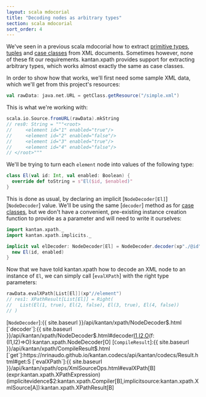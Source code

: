 ```yaml
---
layout: scala mdocorial
title: "Decoding nodes as arbitrary types"
section: scala mdocorial
sort_order: 4
---
```


We've seen in a previous scala mdocorial how to extract [primitive types](nodes_as_primitive.html),
[tuples](nodes_as_tuples.html) and [case classes](nodes_as_case_classes.html) from XML documents. Sometimes however,
none of these fit our requirements. kantan.xpath provides support for extracting arbitrary types, which works almost
exactly the same as case classes.

In order to show how that works, we'll first need some sample XML data, which we'll get from this project's resources:

```scala
val rawData: java.net.URL = getClass.getResource("/simple.xml")
```

This is what we're working with:

```scala
scala.io.Source.fromURL(rawData).mkString
// res0: String = """<root>
//     <element id="1" enabled="true"/>
//     <element id="2" enabled="false"/>
//     <element id="3" enabled="true"/>
//     <element id="4" enabled="false"/>
// </root>"""
```

We'll be trying to turn each `element` node into values of the following type:

```scala
class El(val id: Int, val enabled: Boolean) {
  override def toString = s"El($id, $enabled)"
}
```

This is done as usual, by declaring an  implicit [`NodeDecoder[El]`][`NodeDecoder`] value. We'll be using the same
[`decoder`] method as for [case classes](nodes_as_case_classes.html), but we don't have a convenient, pre-existing
instance creation function to provide as a parameter and will need to write it ourselves:

```scala
import kantan.xpath._
import kantan.xpath.implicits._

implicit val elDecoder: NodeDecoder[El] = NodeDecoder.decoder(xp"./@id", xp"./@enabled") { (id: Int, enabled: Boolean) =>
  new El(id, enabled)
}
```

Now that we have told kantan.xpath how to decode an XML node to an instance of `El`, we can simply call
[`evalXPath`] with the right type parameters:

```scala
rawData.evalXPath[List[El]](xp"//element")
// res1: XPathResult[List[El]] = Right(
//   List(El(1, true), El(2, false), El(3, true), El(4, false))
// )
```

[`NodeDecoder`]:{{ site.baseurl }}/api/kantan/xpath/NodeDecoder$.html
[`decoder`]:{{ site.baseurl }}/api/kantan/xpath/NodeDecoder$.html#decoder[I1,I2,O](x1:kantan.xpath.Query[kantan.xpath.DecodeResult[I1]],x2:kantan.xpath.Query[kantan.xpath.DecodeResult[I2]])(f:(I1,I2)=>O):kantan.xpath.NodeDecoder[O]
[`CompileResult`]:{{ site.baseurl }}/api/kantan/xpath/CompileResult$.html
[`get`]:https://nrinaudo.github.io/kantan.codecs/api/kantan/codecs/Result.html#get:S
[`evalXPath`]:{{ site.baseurl }}/api/kantan/xpath/ops/XmlSourceOps.html#evalXPath[B](expr:kantan.xpath.XPathExpression)(implicitevidence$2:kantan.xpath.Compiler[B],implicitsource:kantan.xpath.XmlSource[A]):kantan.xpath.XPathResult[B]
